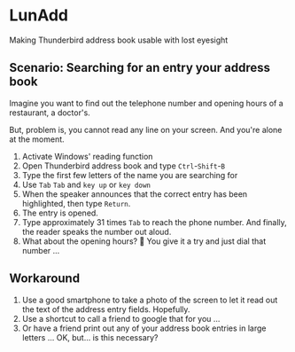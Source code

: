 # LunAdd
Making Thunderbird address book usable with lost eyesight

## Scenario: Searching for an entry your address book
Imagine you want to find out the telephone number and opening hours of a restaurant, a doctor's.

But, problem is, you cannot read any line on your screen.
And you're alone at the moment.

1. Activate Windows' reading function
2. Open Thunderbird address book and type `Ctrl`-`Shift`-`B`
3. Type the first few letters of the name you are searching for
4. Use `Tab` `Tab` and `key up` or `key down`
5. When the speaker announces that the correct entry has been highlighted, then type `Return`.
6. The entry is opened.
7. Type approximately 31 times `Tab` to reach the phone number. And finally, the reader speaks the number out aloud.
8. What about the opening hours? 🤔 You give it a try and just dial that number &hellip; 

## Workaround
1. Use a good smartphone to take a photo of the screen to let it read out the text of the address entry fields. Hopefully.
2. Use a shortcut to call a friend to google that for you &hellip;
3. Or have a friend print out any of your address book entries in large letters ...
OK, but... is this necessary?
